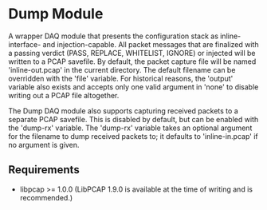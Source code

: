 Dump Module
===========

A wrapper DAQ module that presents the configuration stack as inline-interface-
and injection-capable.  All packet messages that are finalized with a passing
verdict (PASS, REPLACE, WHITELIST, IGNORE) or injected will be written to a PCAP
savefile.  By default, the packet capture file will be named 'inline-out.pcap'
in the current directory.  The default filename can be overridden with the
'file' variable.  For historical reasons, the 'output' variable also exists and
accepts only one valid argument in 'none' to disable writing out a PCAP file
altogether.

The Dump DAQ module also supports capturing received packets to a separate PCAP
savefile.  This is disabled by default, but can be enabled with the 'dump-rx'
variable.  The 'dump-rx' variable takes an optional argument for the filename
to dump received packets to; it defaults to 'inline-in.pcap' if no argument is
given.

Requirements
------------
* libpcap >= 1.0.0
    (LibPCAP 1.9.0 is available at the time of writing and is recommended.)
